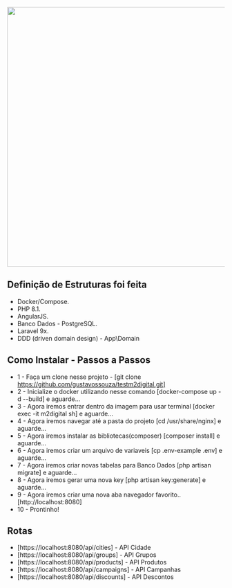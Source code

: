 <p align="center"><a href="https://m2center.com.br/" target="_blank"><img src="https://media-exp1.licdn.com/dms/image/C4D0BAQHWSzDi11zMow/company-logo_200_200/0/1630935747067?e=2147483647&v=beta&t=RijnyeQdeKKDXnNGFvVY6sFTMQ-1dVhMSwz_wLq5pjE" width="600"></a></p>

## Definição de Estruturas foi feita

- Docker/Compose.
- PHP 8.1.
- AngularJS.
- Banco Dados - PostgreSQL.
- Laravel 9x.
- DDD (driven domain design) - App\Domain

## Como Instalar - Passos a Passos

- 1 - Faça um clone nesse projeto - [git clone https://github.com/gustavossouza/testm2digital.git]
- 2 - Inicialize o docker utilizando nesse comando [docker-compose up -d --build] e aguarde...
- 3 - Agora iremos entrar dentro da imagem para usar terminal [docker exec -it m2digital sh] e aguarde...
- 4 - Agora iremos navegar até a pasta do projeto [cd /usr/share/nginx] e aguarde...
- 5 - Agora iremos instalar as bibliotecas(composer) [composer install] e aguarde...
- 6 - Agora iremos criar um arquivo de variaveis [cp .env-example .env] e aguarde...
- 7 - Agora iremos criar novas tabelas para Banco Dados [php artisan migrate] e aguarde...
- 8 - Agora iremos gerar uma nova key [php artisan key:generate] e aguarde...
- 9 - Agora iremos criar uma nova aba navegador favorito.. [http://localhost:8080]
- 10 - Prontinho!

## Rotas

- [https://localhost:8080/api/cities] - API Cidade
- [https://localhost:8080/api/groups] - API Grupos
- [https://localhost:8080/api/products] - API Produtos
- [https://localhost:8080/api/campaigns] - API Campanhas
- [https://localhost:8080/api/discounts] - API Descontos